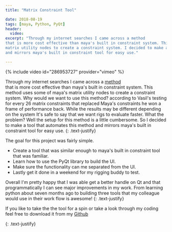 ```yaml
---
title: "Matrix Constraint Tool"

date: 2018-08-19
tags: [maya, Python, PyQt]
header:
  video:
excerpt: "Through my internet searches I came across a method 
that is more cost effective than maya's built in constraint system. This method uses some of maya's 
matrix utility nodes to create a constraint system. I decided to make a tool that automates this method
and mirrors maya's built in constraint tool for easy use."

---
```



{% include video id="286953727" provider="vimeo" %}

 
Through my internet searches I came across a <a href="https://bindpose.com/maya-matrix-nodes-blending-matrices/" class="btn btn--primary">method</a>  
that is more cost effective than maya's built in constraint system. This method uses some of maya's 
matrix utility nodes to create a constraint system. Why would we want to use this method?
according to Vasil's testing for every 26 matrix constraints that replaced
Maya's constraints he won a frame of performance back. While the
results may be different depending on the system It's safe to say that we want
rigs to evaluate faster. What the problem? Well the setup for this method is a little
cumbersome. So I decided to make a tool that automates this method
and mirrors maya's built in constraint tool for easy use.
{: .text-justify}

The goal for this project was fairly simple.

* Create a tool that was similar enough to maya's built in constraint tool that was familiar.
* Learn how to use the PyQt library to build the UI.
* Make sure the functionality can me separated from the UI.
* Lastly get it done in a weekend for my rigging buddy to test.

Overall I'm pretty happy that I was able get a better handle on Qt and that programmatically I
can see major improvements in my work. From learning python about seven months ago to building three 
tools that my colleague would use in their work flow is awesome!
{: .text-justify}

If you like to take the the tool for a spin or take a  look through my coding feel free
to download it from my  <a href="https://github.com/MoodieW/MatrixConstraint" class="btn btn--primary">Github</a> 

{: .text-justify}


